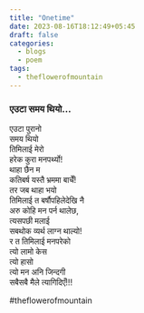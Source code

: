 ```yaml
---
title: "Onetime"
date: 2023-08-16T18:12:49+05:45
draft: false
categories:
  - blogs
  - poem
tags:
  - theflowerofmountain
---
```

<!--more-->
### एउटा समय थियो…

एउटा पुरानो  
समय थियो  
तिमिलाई मेरो  
हरेक कुरा मनपर्थ्यो!  
थाहा छैन म  
कतिबर्ष यस्तै भ्रममा बाचेँ!  
तर जब थाहा भयो  
तिमिलाई त बर्षौपहिलेदेखि नै  
अरु कोहि मन पर्न थालेछ,  
त्यसपछी मलाई  
सबथोक व्यर्थ लाग्न थाल्यो!  
र त तिमिलाई मनपरेको  
त्यो लामो केस  
त्यो हासो  
त्यो मन अनि जिन्दगी  
सबैसबै मैले त्यागिदिएँ!!!

#theflowerofmountain
